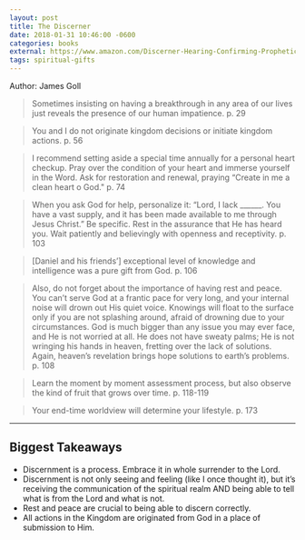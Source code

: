 ```yaml
---
layout: post
title: The Discerner
date: 2018-01-31 10:46:00 -0600
categories: books
external: https://www.amazon.com/Discerner-Hearing-Confirming-Prophetic-Revelation-ebook/dp/B071DQKH67/ref=tmm_kin_swatch_0?_encoding=UTF8&qid=&sr=
tags: spiritual-gifts
---
```

Author: James Goll

> Sometimes insisting on having a breakthrough in any area of our lives just reveals the presence of our human impatience.
p. 29

> You and I do not originate kingdom decisions or initiate kingdom actions.
p. 56

> I recommend setting aside a special time annually for a personal heart checkup. Pray over the condition of your heart and immerse yourself in the Word. Ask for restoration and renewal, praying “Create in me a clean heart o God."
p. 74

> When you ask God for help, personalize it: “Lord, I lack ______. You have a vast supply, and it has been made available to me through Jesus Christ.” Be specific. Rest in the assurance that He has heard you. Wait patiently and believingly with openness and receptivity.
p. 103

> [Daniel and his friends’] exceptional level of knowledge and intelligence was a pure gift from God.
p. 106

> Also, do not forget about the importance of having rest and peace. You can’t serve God at a frantic pace for very long, and your internal noise will drown out His quiet voice. Knowings will float to the surface only if you are not splashing around, afraid of drowning due to your circumstances. God is much bigger than any issue you may ever face, and He is not worried at all. He does not have sweaty palms; He is not wringing his hands in heaven, fretting over the lack of solutions. Again, heaven’s revelation brings hope solutions to earth’s problems.
p. 108

> Learn the moment by moment assessment process, but also observe the kind of fruit that grows over time.
p. 118-119

> Your end-time worldview will determine your lifestyle.
p. 173

---
## Biggest Takeaways

* Discernment is a process. Embrace it in whole surrender to the Lord.
* Discernment is not only seeing and feeling (like I once thought it), but it’s receiving the communication of the spiritual realm AND being able to tell what is from the Lord and what is not.
* Rest and peace are crucial to being able to discern correctly.
* All actions in the Kingdom are originated from God in a place of submission to Him.
